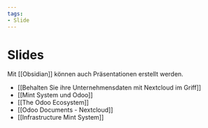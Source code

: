 ```yaml
---
tags:
- Slide
---
```

# Slides
Mit [[Obsidian]] können auch Präsentationen erstellt werden.

* [[Behalten Sie ihre Unternehmensdaten mit Nextcloud im Griff]]
* [[Mint System und Odoo]]
* [[The Odoo Ecosystem]]
* [[Odoo Documents - Nextcloud]]
* [[Infrastructure Mint System]]